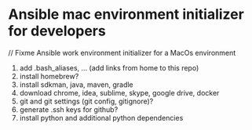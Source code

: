 # Ansible mac environment initializer for developers
// Fixme
Ansible work environment initializer for a MacOs environment

1. add .bash_aliases, ... (add links from home to this repo)
2. install homebrew?
2. install sdkman, java, maven, gradle
3. download chrome, idea, sublime, skype, google drive, docker
4. git and git settings (git config, gitignore)?
5. generate .ssh keys for github?
6. install python and additional python dependencies

